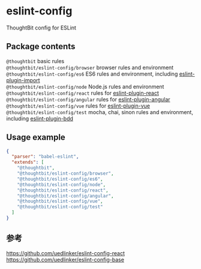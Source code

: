 # eslint-config
ThoughtBit config for ESLint

## Package contents

`@thoughtbit` basic rules<br />
`@thoughtbit/eslint-config/browser` browser rules and environment<br />
`@thoughtbit/eslint-config/es6` ES6 rules and environment, including [eslint-plugin-import](https://github.com/benmosher/eslint-plugin-import)<br /> 
`@thoughtbit/eslint-config/node` Node.js rules and environment<br />
`@thoughtbit/eslint-config/react` rules for [eslint-plugin-react](https://github.com/yannickcr/eslint-plugin-react)<br /> 
`@thoughtbit/eslint-config/angular`  rules for [eslint-plugin-angular](https://github.com/Gillespie59/eslint-plugin-angular)<br /> 
`@thoughtbit/eslint-config/vue`  rules for [eslint-plugin-vue](https://github.com/vuejs/eslint-plugin-vue)<br /> 
`@thoughtbit/eslint-config/test` mocha, chai, sinon rules and environment, including [eslint-plugin-bdd](https://github.com/Nate-Wilkins/eslint-plugin-bdd)<br /> 

## Usage example

```json
{
  "parser": "babel-eslint",
  "extends": [
    "@thoughtbit",
    "@thoughtbit/eslint-config/browser",
    "@thoughtbit/eslint-config/es6",
    "@thoughtbit/eslint-config/node",
    "@thoughtbit/eslint-config/react",
    "@thoughtbit/eslint-config/angular",
    "@thoughtbit/eslint-config/vue",
    "@thoughtbit/eslint-config/test"
  ]
}
```

## 参考

https://github.com/uedlinker/eslint-config-react
https://github.com/uedlinker/eslint-config-base
